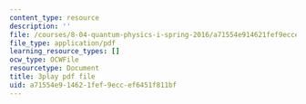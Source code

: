 ```yaml
---
content_type: resource
description: ''
file: /courses/8-04-quantum-physics-i-spring-2016/a71554e914621fef9eccef6451f811bf_Lt2Y6fLJ09Q.pdf
file_type: application/pdf
learning_resource_types: []
ocw_type: OCWFile
resourcetype: Document
title: 3play pdf file
uid: a71554e9-1462-1fef-9ecc-ef6451f811bf
---
```

